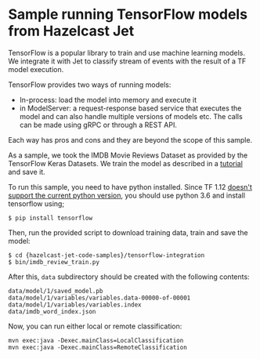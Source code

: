 # Sample running TensorFlow models from Hazelcast Jet

TensorFlow is a popular library to train and use machine learning
models. We integrate it with Jet to classify stream of events with the
result of a TF model execution.

TensorFlow provides two ways of running models:
- In-process: load the model into memory and execute it
- in ModelServer: a request-response based service that executes the
model and can also handle multiple versions of models etc. The calls can
be made using gRPC or through a REST API.

Each way has pros and cons and they are beyond the scope of this sample.

As a sample, we took the IMDB Movie Reviews Dataset as provided by the
TensorFlow Keras Datasets. We train the model as described in a
[tutorial](https://www.tensorflow.org/tutorials/keras/basic_text_classification)
and save it.

To run this sample, you need to have python installed. Since TF 1.12
[doesn't support the current python
version](https://github.com/tensorflow/tensorflow/issues/17022), you
should use python 3.6 and install tensorflow using;

```
$ pip install tensorflow
```

Then, run the provided script to download training data, train and save
the model:

```
$ cd {hazelcast-jet-code-samples}/tensorflow-integration
$ bin/imdb_review_train.py
```

After this, `data` subdirectory should be created with the following contents:

```
data/model/1/saved_model.pb
data/model/1/variables/variables.data-00000-of-00001
data/model/1/variables/variables.index
data/imdb_word_index.json
```

Now, you can run either local or remote classification:

```
mvn exec:java -Dexec.mainClass=LocalClassification
mvn exec:java -Dexec.mainClass=RemoteClassification
```
